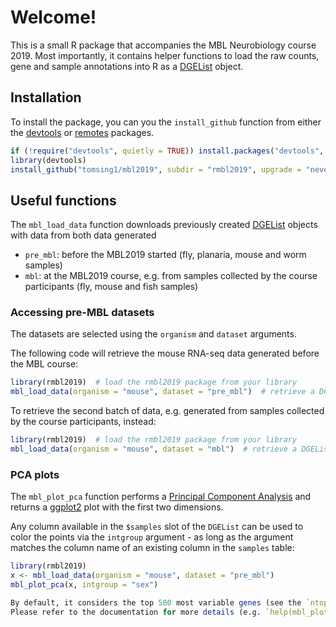 # Welcome!

This is a small R package that accompanies the MBL Neurobiology course 2019. Most importantly, it contains helper
functions to load the raw counts, gene and sample annotations into R as a
[DGEList](https://www.rdocumentation.org/packages/edgeR/versions/3.14.0/topics/DGEList)
object.

## Installation

To install the package, you can you the `install_github` function from either the
[devtools](https://www.rstudio.com/products/rpackages/devtools/)
or
[remotes](https://cran.r-project.org/web/packages/remotes/index.html)
packages.

```r
if (!require("devtools", quietly = TRUE)) install.packages("devtools", quiet = TRUE)
library(devtools)
install_github("tomsing1/mbl2019", subdir = "rmbl2019", upgrade = "never")
```

## Useful functions

The `mbl_load_data` function downloads previously created
[DGEList](https://www.rdocumentation.org/packages/edgeR/versions/3.14.0/topics/DGEList)
objects with data from both data generated 
- `pre_mbl`: before the MBL2019 started (fly, planaria, mouse and worm samples)
- `mbl`: at the MBL2019 course, e.g. from samples collected by the course participants (fly, mouse and fish samples)

### Accessing pre-MBL datasets

The datasets are selected using the `organism` and `dataset` arguments.

The following code will retrieve the mouse RNA-seq data generated before the MBL course:

```r
library(rmbl2019)  # load the rmbl2019 package from your library
mbl_load_data(organism = "mouse", dataset = "pre_mbl")  # retrieve a DGEList with mouse data from the pre-mbl batch
```

To retrieve the second batch of data, e.g. generated from samples collected by the course participants, instead:

```r
library(rmbl2019)  # load the rmbl2019 package from your library
mbl_load_data(organism = "mouse", dataset = "mbl")  # retrieve a DGEList with mouse data from the pre-mbl batch
```

### PCA plots

The `mbl_plot_pca` function performs a 
[Principal Component Analysis](https://en.wikipedia.org/wiki/Principal_component_analysis)
and returns a
[ggplot2](https://ggplot2.tidyverse.org/)
plot with the first two dimensions. 

Any column available in the `$samples` slot of the `DGEList` can be used to color the points
via the `intgroup` argument - as long as the argument matches the column name of an existing
column in the `samples` table:

```r
library(rmbl2019)
x <- mbl_load_data(organism = "mouse", dataset = "pre_mbl")
mbl_plot_pca(x, intgroup = "sex")

By default, it considers the top 500 most variable genes (see the `ntop` argument).
Please refer to the documentation for more details (e.g. `help(mbl_plot_pca)`).
